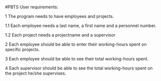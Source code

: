 #PBTS 
User requirements:

1 The program needs to have employees and projects.

1.1 Each employee needs a last name, a first name and a personnel number.

1.2 Each project needs a projectname and a supervisor

2 Each employee should be able to enter their working-hours spent on specific projects.

3 Each employee should be able to see their total working-hours spent.

4 Each supervisor should be able to see the total working-hours spent on the project he/she supervises.

